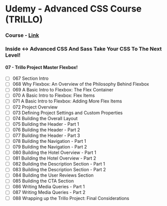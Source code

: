 # Udemy - Advanced CSS Course (TRILLO)

### Course - [Link](https://www.udemy.com/advanced-css-and-sass/?siteID=c4ytgEGG5fA-BqYe7RrPdFDw3BPvlgbt_g&LSNPUBID=c4ytgEGG5fA)
### Inside <-> Advanced CSS And Sass Take Your CSS To The Next Level!
#### 07 - Trillo Project Master Flexbox!
- [ ] 067 Section Intro
- [ ] 068 Why Flexbox: An Overview of the Philosophy Behind Flexbox
- [ ] 069 A Basic Intro to Flexbox: The Flex Container
- [ ] 070 A Basic Intro to Flexbox: Flex Items
- [ ] 071 A Basic Intro to Flexbox: Adding More Flex Items
- [ ] 072 Project Overview
- [ ] 073 Defining Project Settings and Custom Properties
- [ ] 074 Building the Overall Layout
- [ ] 075 Building the Header - Part 1
- [ ] 076 Building the Header - Part 2
- [ ] 077 Building the Header - Part 3
- [ ] 078 Building the Navigation - Part 1
- [ ] 079 Building the Navigation - Part 2
- [ ] 080 Building the Hotel Overview - Part 1
- [ ] 081 Building the Hotel Overview - Part 2
- [ ] 082 Building the Description Section - Part 1
- [ ] 083 Building the Description Section - Part 2
- [ ] 084 Building the User Reviews Section
- [ ] 085 Building the CTA Section
- [ ] 086 Writing Media Queries - Part 1
- [ ] 087 Writing Media Queries - Part 2
- [ ] 088 Wrapping up the Trillo Project: Final Considerations 